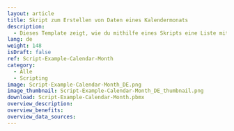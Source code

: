 ```yaml
---
layout: article
title: Skript zum Erstellen von Daten eines Kalendermonats
description: 
  - Dieses Template zeigt, wie du mithilfe eines Skripts eine Liste mit den Daten eines gewählten Kalendermonats erstellen kannst.
lang: de
weight: 148
isDraft: false
ref: Script-Example-Calendar-Month
category:
  - Alle
  - Scripting
image: Script-Example-Calendar-Month_DE.png
image_thumbnail: Script-Example-Calendar-Month_DE_thumbnail.png
download: Script-Example-Calendar-Month.pbmx
overview_description:
overview_benefits:
overview_data_sources:
---
```



